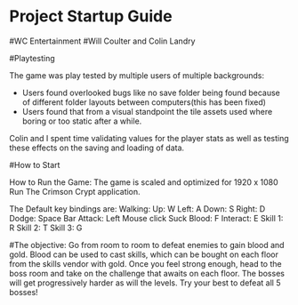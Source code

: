 # Project Startup Guide
#WC Entertainment
#Will Coulter and Colin Landry

#Playtesting

The game was play tested by multiple users of multiple backgrounds:

- Users found overlooked bugs like no save folder being found because of different folder layouts between computers(this has been fixed)
- Users found that from a visual standpoint the tile assets used where boring or too static after a while.

Colin and I spent time validating values for the player stats as well as testing these effects on the saving and loading of data.

#How to Start

How to Run the Game:
The game is scaled and optimized for 1920 x 1080
Run The Crimson Crypt application.

The Default key bindings are: 
Walking: 
Up: W
Left: A
Down: S
Right: D
Dodge: Space Bar
Attack: Left Mouse click
Suck Blood: F
Interact: E
Skill 1: R
Skill 2: T
Skill 3: G

#The objective:
Go from room to room to defeat enemies to gain blood and gold. Blood can be used to cast skills, which can be bought on each floor from the skills vendor with gold. Once you feel strong enough, head to the boss room and take on the challenge that awaits on each floor. The bosses will get progressively harder as will the levels. Try your best to defeat all 5 bosses!
